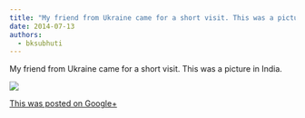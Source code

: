 ```yaml
---
title: "My friend from Ukraine came for a short visit. This was a picture in India."
date: 2014-07-13
authors: 
  - bksubhuti
---
```


My friend from Ukraine came for a short visit. This was a picture in India.﻿

![](https://lh4.googleusercontent.com/-UhzIaRyC4LM/U8MH2iJ-9AI/AAAAAAAAJ4Y/Fx8MJXSEgc4/w506-h750/14%2B-%2B1)

[This was posted on Google+](https://plus.google.com/+BhikkhuSubhuti/posts/hXjSBTrD1x7)